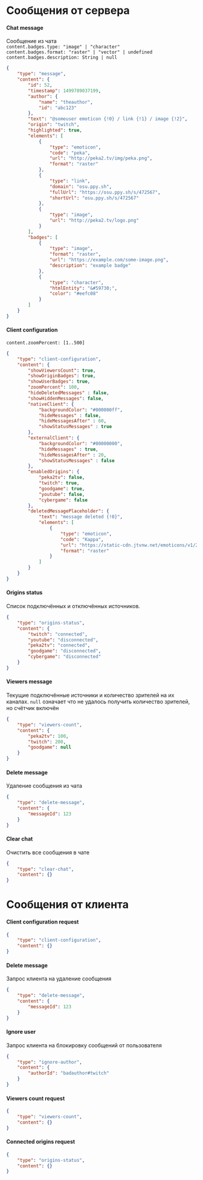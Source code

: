 # Сообщения от сервера

#### Chat message 
Сообщение из чата   
`content.badges.type: "image" | "character"`  
`content.badges.format: "raster" | "vector" | undefined`
`content.badges.description: String | null`  
```json
{
    "type": "message",
    "content": {
        "id": 52,
        "timestamp": 1499789037199,
        "author": {
            "name": "theauthor",
            "id": "abc123"
        },
        "text": "@someuser emoticon {!0} / link {!1} / image {!2}",
        "origin": "twitch",
        "highlighted": true,
        "elements": [
            {
                "type": "emoticon",
                "code": "peka",
                "url": "http://peka2.tv/img/peka.png",
                "format": "raster"
            },
            {
                "type": "link",
                "domain": "osu.ppy.sh",
                "fullUrl": "https://osu.ppy.sh/s/472567",
                "shortUrl": "osu.ppy.sh/s/472567"
            },
            {
                "type": "image",
                "url": "http://peka2.tv/logo.png"
            }
        ],
        "badges": [
            {
                "type": "image",
                "format": "raster",
                "url": "https://example.com/some-image.png",
                "description": "example badge"
            },
            {
                "type": "character",
                "htmlEntity": "&#59730;",
                "color": "#eefc08"
            }
        ]
    }
}
```

#### Client configuration
`content.zoomPercent: [1..500]`
```json
{
    "type": "client-configuration",
    "content": {
        "showViewersCount": true,
        "showOriginBadges": true,
        "showUserBadges": true,
        "zoomPercent": 100,
        "hideDeletedMessages" : false,
        "showHiddenMessages": false,
        "nativeClient": {
            "backgroundColor": "#000000ff",
            "hideMessages" : false,
            "hideMessagesAfter" : 60,
            "showStatusMessages" : true
        },
        "externalClient": {
            "backgroundColor": "#00000000",
            "hideMessages" : true,
            "hideMessagesAfter" : 20,
            "showStatusMessages" : false
        },
        "enabledOrigins": {
            "peka2tv": false,
            "twitch": true,
            "goodgame": true,
            "youtube": false,
            "cybergame": false
        },
        "deletedMessagePlaceholder": {
            "text": "message deleted {!0}",
            "elements": [
                {
                    "type": "emoticon",
                    "code": "Kappa",
                    "url": "https://static-cdn.jtvnw.net/emoticons/v1/25/2.0",
                    "format": "raster"
                }
            ]
        }
    }
}
```

#### Origins status
Список подключённых и отключённых источников.   
```json
{
    "type": "origins-status",
    "content": {
        "twitch": "connected",
        "youtube": "disconnected",
        "peka2tv": "connected",
        "goodgame": "disconnected",
        "cybergame": "disconnected"
    }
}
```

#### Viewers message
Текущие подключённые источники и количество зрителей на их каналах. 
`null` означает что не удалось получить количество зрителей, но счётчик включён 
```json
{
    "type": "viewers-count",
    "content": {
        "peka2tv": 100,
        "twitch": 200,
        "goodgame": null
    }
}
```

#### Delete message 
Удаление сообщения из чата
```json
{
    "type": "delete-message",
    "content": {
        "messageId": 123
    }
}
```

#### Clear chat
Очистить все сообщения в чате
```json
{
    "type": "clear-chat",
    "content": {}
}
```


# Сообщения от клиента

#### Client configuration request 
```json
{
    "type": "client-configuration",
    "content": {}
}
```

#### Delete message
Запрос клиента на удаление сообщения
```json
{
    "type": "delete-message",
    "content": {
        "messageId": 123
    }
}
```

#### Ignore user
Запрос клиента на блокировку сообщений от пользователя
```json
{
    "type": "ignore-author",
    "content": {
        "authorId": "badauthor#twitch"
    }
}
```

#### Viewers count request  
```json
{
    "type": "viewers-count",
    "content": {}
}
```

#### Connected origins request
```json
{
    "type": "origins-status",
    "content": {}
}
```
